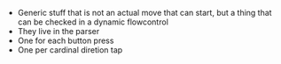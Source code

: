 - Generic stuff that is not an actual move that can start, but a thing that can be checked in a dynamic flowcontrol
- They live in the parser
- One for each button press
- One per cardinal diretion tap